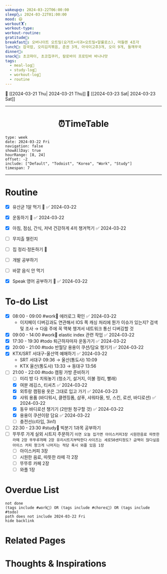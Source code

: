 ```yaml
---
wakeup🌞: 2024-03-22T06:00:00
sleep🌜: 2024-03-22T01:00:00
mood: 😄
workout🏋️: 
workout-type: 
workout-routine: 
gratitude🙏: 
breakfast🍳: 오버나이트 오트밀(요거트+사과+오트밀+알룰로스), 마들렌 4조각
lunch🍚: 잡곡밥, 오리김치볶음, 춘권 3개, 아삭이고추3개, 오이 9개, 들깨무국
dinner🥗: 
snack🍬: 초코파이, 초코칩쿠키, 칼로바이 프로틴바 바나나맛
tags:
  - meal-log📝
  - study-log📓
  - workout-log💪
  - routine
---
```


🔺 [[2024-03-21 Thu| 2024-03-21 Thu]]
🔻 [[2024-03-23 Sat| 2024-03-23 Sat]]
___
<h1> <center>⏰TimeTable </center> </h1>

```gEvent
type: week
date: 2024-03-22 Fri
navigation: false
showAllDay: true
hourRange: [8, 24]
offset: -2
include: ["Default", "Todoist", "Korea", "Work", "Study"]
timespan: 7
```

--- 


# Routine 

- [x] 유산균 1알 먹기 🔼 ✅ 2024-03-22
- [x] 운동하기 🔼 ✅ 2024-03-22
- [x] 아침, 점심, 간식, 저녁 건강하게 4끼 챙겨먹기 ✅ 2024-03-22
- [ ] 무지출 챌린지 
- [ ] 집 정리·정돈하기 🔼
- [ ] 개발 공부하기
- [ ] 바깥 음식 안 먹기 
- [x] Speak 영어 공부하기 🔼 ✅ 2024-03-22


# To-do List

- [x] 08:00 - 09:00 #work💼 에러로그 확인 ✅ 2024-03-22
	- 이지페이 디버깅과도 연관해서 IOS 쪽 캐싱 처리에 뭔가 이슈가 있는지? 검색 및 조사 → 다음 주에 꼭 맥북 챙겨서 네트워크 통신 디버깅할 것 
- [x] 09:00 - 14:00 #work💼 elastic index 관련 작업 ✅ 2024-03-22
- [x] 17:30 - 19:30 #todo 퇴근하자마자 운동가기 ✅ 2024-03-22
- [x] 20:00 - 21:00 #todo 반월당 용용이 쿠션/담요 챙기기 ✅ 2024-03-22
- [x] KTX/SRT 서대구-울산역 예매하기 ✅ 2024-03-22
	- SRT 서대구 09:36 → 울산(통도사) 10:09
	- KTX 울산(통도사) 13:33 → 동대구 13:56 
- [ ] 21:00 - 22:00 #todo 캠핑 가방 준비하기
	- [ ] 미리 방 다 치워놓기 (청소기, 설거지, 이불 정리, 빨래)
	- [x] 여분 레깅스, 티셔츠 ✅ 2024-03-22
	- [x] 외투랑 캠핑용 옷은 그대로 입고 가기 ✅ 2024-03-23
	- [x] 샤워 용품 (바디워시, 클렌징폼, 샴푸, 샤워타올, 빗, 스킨, 로션, 바디로션) ✅ 2024-03-22
	- [x] 동우 바디로션 챙기기 (2만원 청구할 것) ✅ 2024-03-22
	- [x] 용용이 쿠션이랑 담요 ✅ 2024-03-22
	- [ ] 충전선(c타입, 3in1)
- [ ] 22:30 - 23:30 #study📓 빅분기 1과목 공부하기
- [ ] 뚜뚜루 가게 실외 시트지 주문하기 
      `이연 오늘 집가면 아이스커피3장 시원한음료 따뜻한라떼 2장 뚜뚜루까페 2장 유리시트지부탁한다`
      `사이즈는 세로50센티정도? 금액이 많다싶음 아이스 커피 왕크게 나머지는 적당 혹시 와플 있음 1장`
	- [ ] 아이스커피 3장 
	- [ ] 시원한 음료, 따뜻한 라떼 각 2장
	- [ ] 뚜뚜루 카페 2장 
	- [ ] 와플 1장 

# Overdue List
```tasks
not done
(tags include #work💼) OR (tags include #chores🧺) OR (tags include #todo)
path does not include 2024-03-22 Fri
hide backlink
```

# Related Pages



# Thoughts & Inspirations

